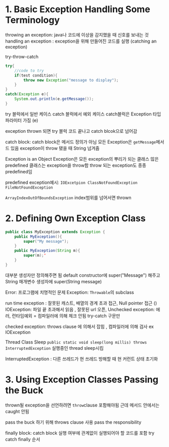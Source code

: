 # 1. Basic Exception Handling Some Terminology

throwing an exception: java나 코드에 이상을 감지했을 때 신호를 보내는 것
handling an exception : exception을 위해 만들어진 코드를 실행 (catching an exception)

try-throw-catch

```java
try{
	//code to try
	if(test condition){
		throw new Exception("message to display");
	}
}
catch(Exception e){
	System.out.println(e.getMessage());
}
```

try 블럭에서 일반 케이스
catch 블럭에서 예외 케이스
catch블럭은 Exception 타입 파라미터 가짐 (e)

exception thrown 되면 try 블럭 코드 끝나고  catch blcok으로 넘어감

catch block:
catch block은 메서드 정의가 아님
모든 Exception은 `getMessage`메서드 있음
exception이 throw 됐을 때 String 넘겨줌


Exception is an Object
Exception은 모든 exception의 뿌리가 되는 클래스
많은 predefined 클래스는 exception을 throw함
throw 되는 exception도 종종 predefined임

predefined exception예시:
`IOExcetpion ClassNotFoundException FileNotFoundException`

`ArrayIndexOutOfBoundsException`
index범위를 넘어서면 thrown


# 2. Defining Own Exception Class

```java
public class MyException extends Exception {
	public MyException(){
		super("My message");
	}
	public MyException(String m){
		super(m);'
	}
}
```
대부분 생성자만 정의해주면 됨
default constructor에 super("Message") 해주고
String 매개변수 생성자에  super(String message)


Error: 프로그램에 치명적인 문제
Exception: `Throwable`의 subclass 

run time exception : 잘못된 캐스트, 배열의 경계 초과 접근, Null pointer 접근 ()
IOException: 파일 끝 초과해서 읽음 , 잘못된 url 오픈, 
Unchecked exception: 에러, 런타임예외 = 컴파일러에 의해 체크 안됨 try-catch 구문만

checked exception:  throws clause 에 의해서 잡힘 , 컴파일러에 의해 검사 
ex IOException


Thread Class
Sleep `public static void sleep(long millis) throws InterruptedException`
실행중인 thread sleep시킴 

InterruptedException : 다른 쓰레드가 현 쓰레드 방해할 때 현 커런트 상태 초기화

# 3. Using Exception Classes Passing the Buck

thrown될 exception을 선언하려면 `throw`clause 포함해야됨 근데 메서드 안에서는 caught 안됨

pass the buck 하기 위해 throws clause 사용
pass the responsibility 




finally block:
catch block 실행 여부에 관계없이 실행되어야 할 코드를 포함
try catch finally 순서


